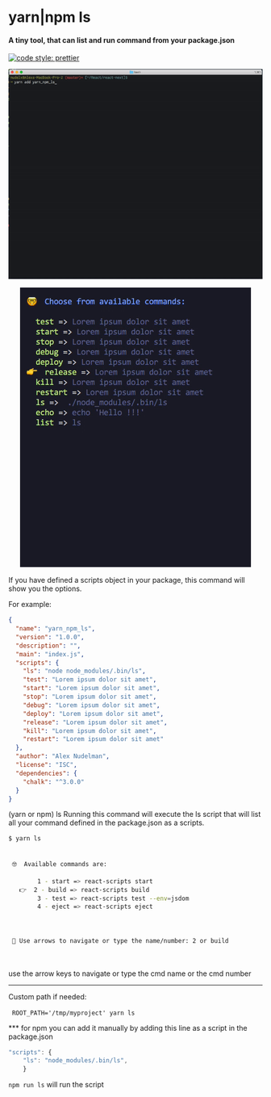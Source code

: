 # yarn|npm ls

#### A tiny tool, that can list and run command from your package.json

[![code style: prettier](https://img.shields.io/badge/code_style-prettier-ff69b4.svg?style=flat-square)](https://github.com/prettier/prettier)

<p align="center">
<img style="max-width: 100%; margin-right: auto;  margin-left: auto; " src="https://raw.githubusercontent.com/nudelx/yarn-npm-ls/master/demo.gif" ></p>

<p align="center">
<img style="max-width: 100%; margin-right: auto;  margin-left: auto; " src="https://raw.githubusercontent.com/nudelx/yarn-npm-ls/master/new_demo.gif" ></p>

If you have defined a scripts object in your package, this command will show you the options.

For example:

```json
{
  "name": "yarn_npm_ls",
  "version": "1.0.0",
  "description": "",
  "main": "index.js",
  "scripts": {
    "ls": "node node_modules/.bin/ls",
    "test": "Lorem ipsum dolor sit amet",
    "start": "Lorem ipsum dolor sit amet",
    "stop": "Lorem ipsum dolor sit amet",
    "debug": "Lorem ipsum dolor sit amet",
    "deploy": "Lorem ipsum dolor sit amet",
    "release": "Lorem ipsum dolor sit amet",
    "kill": "Lorem ipsum dolor sit amet",
    "restart": "Lorem ipsum dolor sit amet"
  },
  "author": "Alex Nudelman",
  "license": "ISC",
  "dependencies": {
    "chalk": "^3.0.0"
  }
}
```

(yarn or npm) ls
Running this command will execute the ls script that will list all your command defined in the package.json as a scripts.

```bash
$ yarn ls


 🤓  Available commands are:

        1 - start => react-scripts start
   👉  2 - build => react-scripts build
        3 - test => react-scripts test --env=jsdom
        4 - eject => react-scripts eject



 🧐 Use arrows to navigate or type the name/number: 2 or build




```

use the arrow keys to navigate or type the cmd name or the cmd number

---

Custom path if needed:

` ROOT_PATH='/tmp/myproject' yarn ls`

\*\*\* for npm you can add it manually by adding this line as a script in the package.json

```javascript
"scripts": {
    "ls": "node_modules/.bin/ls",
    }
```

`npm run ls` will run the script
